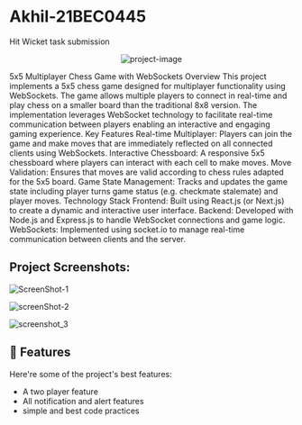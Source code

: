 # Akhil-21BEC0445
Hit Wicket task submission
<p align="center"><img src="https://socialify.git.ci/Akhil-donthula-8977/Akhil_21BEC0445/image?language=1&amp;owner=1&amp;name=1&amp;stargazers=1&amp;theme=Light" alt="project-image"></p>

<p id="description">5x5 Multiplayer Chess Game with WebSockets Overview This project implements a 5x5 chess game designed for multiplayer functionality using WebSockets. The game allows multiple players to connect in real-time and play chess on a smaller board than the traditional 8x8 version. The implementation leverages WebSocket technology to facilitate real-time communication between players enabling an interactive and engaging gaming experience. Key Features Real-time Multiplayer: Players can join the game and make moves that are immediately reflected on all connected clients using WebSockets. Interactive Chessboard: A responsive 5x5 chessboard where players can interact with each cell to make moves. Move Validation: Ensures that moves are valid according to chess rules adapted for the 5x5 board. Game State Management: Tracks and updates the game state including player turns game status (e.g. checkmate stalemate) and player moves. Technology Stack Frontend: Built using React.js (or Next.js) to create a dynamic and interactive user interface. Backend: Developed with Node.js and Express.js to handle WebSocket connections and game logic. WebSockets: Implemented using socket.io to manage real-time communication between clients and the server.</p>

<h2>Project Screenshots:</h2>

![ScreenShot-1](https://github.com/user-attachments/assets/4bb42263-725f-4314-8eae-de3982695859)

  ![screenShot-2](https://github.com/user-attachments/assets/32de980a-d5fd-425c-b549-02957b54e7b9)

  ![screenshot_3](https://github.com/user-attachments/assets/24726e4c-fc40-4a47-8cc3-e778fccbbbea)

<h2>🧐 Features</h2>

Here're some of the project's best features:

*   A two player feature
*   All notification and alert features
*   simple and best code practices
